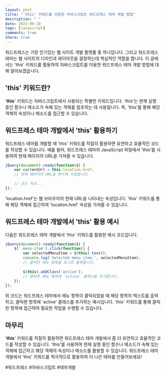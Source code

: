 ```yaml
---
layout: post
title: "'this' 키워드를 이용한 자바스크립트 워드프레스 테마 개발 방법"
description: " "
date: 2023-09-18
tags: [javascript]
comments: true
share: true
---
```


워드프레스는 가장 인기있는 웹 사이트 개발 플랫폼 중 하나입니다. 그리고 워드프레스 테마는 웹 사이트의 디자인과 레이아웃을 결정하는데 핵심적인 역할을 합니다. 이 글에서는 'this' 키워드를 활용하여 자바스크립트를 이용한 워드프레스 테마 개발 방법에 대해 알아보겠습니다.

## 'this' 키워드란?

'**this**' 키워드는 자바스크립트에서 사용되는 특별한 키워드입니다. 'this'는 현재 실행 중인 함수나 메소드가 속해 있는 객체를 참조하는 데 사용됩니다. 즉, 'this'를 통해 해당 객체의 속성이나 메소드를 접근할 수 있습니다.

## 워드프레스 테마 개발에서 'this' 활용하기

워드프레스 테마를 개발할 때 'this' 키워드를 적절히 활용하면 유연하고 효율적인 코드를 작성할 수 있습니다. 예를 들어, 워드프레스 테마의 JavaScript 파일에서 'this'를 사용하여 현재 페이지의 URL을 가져올 수 있습니다.

```javascript
jQuery(document).ready(function($) {
    var currentUrl = this.location.href;
    // 현재 페이지의 URL을 변수에 저장합니다.
    
    // 코드 작성...
});
```

'location.href'는 웹 브라우저의 현재 URL을 나타내는 속성입니다. 'this' 키워드를 통해 해당 객체에 접근하여 'location.href' 속성을 가져올 수 있습니다.

## 워드프레스 테마 개발에서 'this' 활용 예시

다음은 워드프레스 테마 개발에서 'this' 키워드를 활용한 예시 코드입니다. 

```javascript
jQuery(document).ready(function($) {
    $('.menu-item').click(function() {
        var selectedMenuItem = $(this).text();
        console.log('Selected menu item:', selectedMenuItem);
        // 클릭한 메뉴 항목을 로그로 출력합니다.
        
        $(this).addClass('active');
        // 클릭한 메뉴 항목에 'active' 클래스를 추가합니다.
    });
});
```

위 코드는 워드프레스 테마에서 메뉴 항목이 클릭되었을 때 해당 항목의 텍스트를 출력하고, 클릭한 항목에 'active' 클래스를 추가하는 예시입니다. 'this' 키워드를 통해 클릭한 항목에 접근하여 필요한 작업을 수행할 수 있습니다.

## 마무리

'**this**' 키워드를 적절히 활용하면 워드프레스 테마 개발에서 좀 더 유연하고 효율적인 코드를 작성할 수 있습니다. 'this'를 사용하여 현재 실행 중인 함수나 메소드가 속해 있는 객체에 접근하고 해당 객체의 속성이나 메소드를 활용할 수 있습니다. 워드프레스 테마 개발에서 'this' 키워드를 적극적으로 활용하여 더 나은 테마를 만들어보세요!

#워드프레스 #자바스크립트 #테마개발